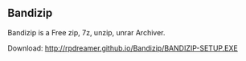 ## Bandizip
Bandizip is a Free zip, 7z, unzip, unrar Archiver.

Download: http://rpdreamer.github.io/Bandizip/BANDIZIP-SETUP.EXE
